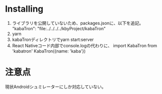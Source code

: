 # Installing

1. ライブラリを公開していないため、packages.jsonに、以下を追記。
"kabaTron": "file:../../../../kbyProject/kabaTron"
2. yarn
3. kabaTronディレクトリでyarn start:server
4. React Nativeコード内部でconsole.logの代わりに、
import KabaTron from 'kabatron'
KabaTron({name: 'kaba'})

# 注意点
現状Androidシュミレーターにしか対応していない。
